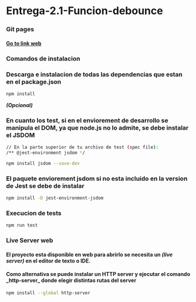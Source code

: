 # Entrega-2.1-Funcion-debounce
### Git pages
#### [Go to link web](https://r4kogama.github.io/Entrega-2.1-Funcion-debounce/)

### Comandos de instalacion

### Descarga e instalacion de todas las dependencias que estan en el package.json

```sh
npm install 
```

***(Opcional)***
### En cuanto los test, si en el enviorement de desarrollo se manipula el DOM, ya que node.js no lo admite, se debe instalar el JSDOM 
```sh
// En la parte superior de tu archivo de test (spec file):
/** @jest-environment jsdom */

npm install jsdom --save-dev

```

### El paquete enviorement jsdom si no esta incluido en la version de Jest se debe de instalar
```sh
npm install -D jest-environment-jsdom

```

### Execucion de tests

```sh
npm run test
```

### Live Server web 

#### El proyecto esta disponible en web para abrirlo se necesita un ***(live server)*** en el editor de texto o IDE.

#### Como alternativa se puede instalar un HTTP server y ejecutar el comando \_http-server\_ donde elegir distintas rutas del server

```sh
npm install --global http-server
```
